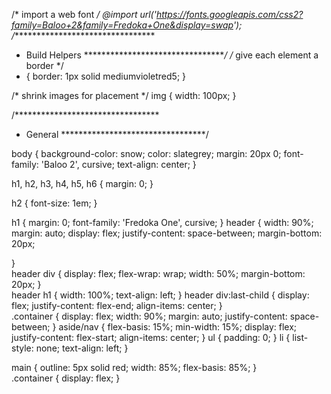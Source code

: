 /* import a web font */
@import url('https://fonts.googleapis.com/css2?family=Baloo+2&family=Fredoka+One&display=swap');
/*********************************
 * Build Helpers
 *********************************/
/* give each element a border */
* {
    border: 1px solid mediumvioletred5;
}

/* shrink images for placement */
img {
    width: 100px;
}

/*********************************
* General
*********************************/

body {
    background-color: snow;
    color: slategrey;
    margin: 20px 0;
    font-family: 'Baloo 2', cursive;
    text-align: center;
}

h1, h2, h3, h4, h5, h6 {
    margin: 0;
}

h2 {
    font-size: 1em;
}

h1 {
    margin: 0;
    font-family: 'Fredoka One', cursive;
}
 header {
    width: 90%;
    margin: auto;
    display: flex;
    justify-content: space-between;
    margin-bottom: 20px;

  }                  
header div {
    display: flex;
    flex-wrap: wrap;
    width: 50%;
    margin-bottom: 20px;
}                                  
header h1 {
    width: 100%;
    text-align: left;
}
header div:last-child {
    display: flex;
    justify-content: flex-end;
    align-items: center;
}                          
.container {
    display: flex;
    width: 90%;
    margin: auto;
    justify-content: space-between;
  }
aside/nav {
    flex-basis: 15%;
    min-width: 15%;
    display: flex;
    justify-content: flex-start;
    align-items: center;
}
ul {
    padding: 0;
}
li {
    list-style: none;
    text-align: left;
}

main {
    outline: 5px solid red;
    width: 85%;
    flex-basis: 85%;
   }                  
.container {
    display: flex;
}
